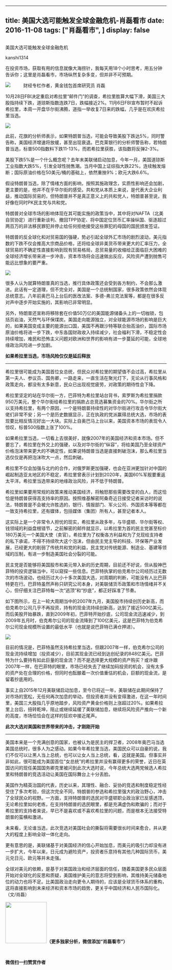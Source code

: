 
---
title:  美国大选可能触发全球金融危机-肖磊看市
date: 2016-11-08
tags: ["肖磊看市", ]
display: false
---


## 



美国大选可能触发全球金融危机




kanshi1314




在投资市场，获取有用的信息就像大海捞针，我每天用18个小时思考，用五分钟告诉你；这里是肖磊看市，市场纵然复杂多变，但并非不可预期。


**<strong style="max-width: 100%; font-size: 18px; text-align: justify; line-height: 1.6; text-indent: 40px; box-sizing: border-box !important; word-wrap: break-word !important;"><img data-s="300,640" data-type="jpeg" src="http://mmbiz.qpic.cn/mmbiz_jpg/rIYcHn0KrPT3ia6iasicQwkJicLyanLV9Kgh867LOPdByooheg9b3ibf8DGOMs2l7iasSPrhM9ic3bq0HGibF7ibV7VrYibA/0?wx_fmt=jpeg" data-ratio="0.5698412698412698" data-w="630"/>**</strong>**<strong style="max-width: 100%; font-size: 18px; text-align: justify; line-height: 1.6; text-indent: 40px; box-sizing: border-box !important; word-wrap: break-word !important;">**</strong>财经专栏作者，黄金钱包首席研究员 肖磊



10月28日FBI决定重启对希拉里“邮件门”的调查，希拉里胜算大幅下滑，美国三大股指持续下跌，道琼斯指数连跌7日，跌幅接近2%。11月6日FBI宣布暂时不起诉希拉里，本周一开盘华尔街沸腾，道指一举收复7日来的跌幅，几乎是在欢庆希拉里当选。



<img data-s="300,640" data-type="png" src="http://mmbiz.qpic.cn/mmbiz_png/rIYcHn0KrPT3ia6iasicQwkJicLyanLV9KghzVaZn62vjjlC33qnojasHP6Tv2Ihn4V2fjibaYBatrmaOEj66jdjsPg/0?wx_fmt=png" data-ratio="0.5231053604436229" data-w="1082"/>



此前，花旗的分析师表示，如果特朗普当选，可能会导致美股下跌达5%，同时警告称，美国经济增速将放缓，甚至出现衰退。巴克莱银行的分析师警告称，若特朗普当选，标普500指数料下跌11-13%，而若希拉里获胜，该指数将反弹2-3%。



美股下跌5%是一个什么概念呢？去年末美联储启动加息，今年一月，美国道琼斯工业指数大跌5%，引发全球性抛售潮。当月中国上证综指大跌22%，连续触发熔断；国际原油价格在50美元/桶的基础上，依然重挫9%；欧元大跌6.6%。



假设特朗普当选，除了情绪方面的影响，按照其施政理念，实质性影响还会加剧，更主要的是，他并不在乎华尔街的感受。共和党从本质上来说，是代表大企业利益，推动国际贸易的，但特朗普并不是真正意义上的共和党人，特朗普甚至说，我好像在同时PK民主党与共和党。



特朗普对全球市场的影响体现在其可能实施的政策当中，其中将对NAFTA（北美自贸协定）进行重新谈判、撤回TPP协定、将中国定位货币汇率操纵国、驱逐超过两百万的非法移民罪犯并停止给任何拒绝接受这些罪犯的母国的国民颁发签证。



特朗普的反全球化和对贸易国的强硬，势必引起全球外汇市场的剧烈波动，美元指数的下跌不仅会推高大宗商品价格，还将给全球非美货币带来更大的汇率压力，全球贸易的不确定性直接影响到现有贸易格局，总贸易量的收缩给正面临巨大困难的全球经济增长带来进一步冲击，资本市场将会迅速做出反应，风险资产遭到抛售可能远比想象的要严重。



<img data-s="300,640" data-type="png" src="http://mmbiz.qpic.cn/mmbiz_png/rIYcHn0KrPT3ia6iasicQwkJicLyanLV9KghLIzsvyEiayYFfGcHpQgFrcqRkuE7XGWzwxjaPh57BeX847EM8UibicCVg/0?wx_fmt=png" data-ratio="0.5431861804222649" data-w="1042"/>



很多人认为就算特朗普真的当选，推行具体政策还会受到各方制约，不会那么激进。此话有一定道理，但不完全对，美国是一个总统制国家，很多政策依然会体现总统意志。八年前奥巴马上台后的医改法案、多德-弗兰克法案等，都是在很多反对声中逐步开始实施的，其影响已非常明显。



另外，特朗普还宣称将移除套在价值50万亿的美国能源储备头上的一切枷锁，包括页岩油，天然气与环保煤炭。美国走向能源独立，对全球能源市场的影响是巨大的，如果美国变成主要的能源出口国，美国不再跟沙特等联合抬高油价，国际市场原油价格将进一步下跌，中东各国财政收入持续减少，社会福利下滑，不稳定性会持续增加，难民和恐怖主义问题对欧洲和世界的影响有进一步蔓延的可能，全球地缘政治风险进一步加剧。



**如果希拉里当选，市场风险仅仅是延后释放**

****

希拉里很可能成为美国首位女总统，但民众对希拉里的期望值不会过高，希拉里从第一夫人、参议员、国务卿，一路走来，一直生活在聚光灯下，无论从行事风格和政策走向，都没有太多新意，民众已出现视觉疲劳，对政策的期待性会下降。



希拉里坚定的站在华尔街一方，巴菲特为希拉里站台背书，索罗斯为希拉里捐款950万美元，整个华尔街给希拉里的捐款占总竞选募集资金的70%。华尔街之所以支持希拉里，有两个原因，一个是特朗普持续性的对华尔街进行攻击令华尔街大佬们非常不安；另一个是历史数据显示，正在执政的党派赢得总统大选，市场的表现要比相反情况好出一大块。实际上自奥巴马上台以来，美国资本市场的表现令人惊叹，标普500指数上涨了100%。



如果希拉里当选，一切看上去很美好，就像2007年的美国经济和资本市场。但不要忘了，希拉里在外交上的强硬，以及对华尔街的“纵容”，将给美国乃至全球资产价格泡沫带来更大的不确定性，如果说特朗普当选是直接刺破泡沫，那么希拉里当选仅仅是再把泡沫吹大一点，然后刺破。



希拉里不仅会加强与北约的合作，对俄罗斯更加强硬，也会在亚洲更加针对中国的崛起制造亚太地区的不稳定，希拉里曾表示计划到2020年，美国60%军舰要重返太平洋。希拉里当选带来的地缘政治风险，并不低于特朗普。



希拉里如果要用常规的政策来推动美国经济，将触怒那些需要改变的白人，而这恰恰是特朗普获得高支持率的原因。按照维基解密阿桑奇近日接受记者采访时的说法，特朗普是不会被允许胜选的，银行、情报部门、军火公司、外国资本等等都在一致支持希拉里，还有媒体，包括媒体（集团）所有人，甚至记者本人。



这实际上是一个非常令人担忧的现实，希拉里从政多年，与华盛顿、华尔街等权、钱领域的利益盘根错节，之前解密的邮件就显示，以希拉里为首的民主党甚至标价180万美元一个美国大使（卖官）。希拉里为了权衡各方利益和为了兑现给支持者的私下承诺，不得不持续吹大这个泡沫，但由民主党主导的科技、环保等产业发展，已经更大的削弱了传统共和党的利益，民主党对传统能源、制造业、基建等领域的压制，有进一步制造美国社会分裂的可能。



民主党是否能够将美国股市和美元带入新的历史周期，目前还不好说，但从股神巴菲特的投资逻辑当中，可以窥探一些信息。巴菲特执掌的伯克希尔公司经历过无数次的市场波动，也经历过大小十多次美国大选，对周期的判断，可能没有人比巴菲特更在行。巴菲特虽然声称只研究公司本身，对美联储货币政策和市场情绪并不关心，但仔细关注巴菲特每一次“逃顶”和“抄底”，都正好踩准了节奏。



如下图所示，在上一轮大周期当中的2007年九月，美国股市持续创历史新高，而伯克希尔公司几乎不再投资，持有的现金流持续创新高，达到了接近500亿美元。而后美股开始暴跌，直到2009年初，巴菲特开始抄底，公司现金流迅速减少，到2009年五月时，伯克希尔公司的现金流降到了100亿美元，这是巴菲特为伯克希尔公司现金规模所设置的最低水平（也就是说巴菲特已满仓押进）。



<img data-s="300,640" data-type="png" src="http://mmbiz.qpic.cn/mmbiz_png/rIYcHn0KrPT3ia6iasicQwkJicLyanLV9KghN25UCxbQnB946FkA9dJyCUNEczmFL6ZDXPCWVVd0AH7exRLSGJfjLA/0?wx_fmt=png" data-ratio="0.5231053604436229" data-w="1082"/>



目前的情况是，巴菲特虽然支持希拉里当选，但跟2007年一样，伯克希尔公司的现金流持续增加（投资减少），目前其现金流已经到达创纪录的848亿美元。巴菲特为什么要持有如此巨量的现金流？而不是选择更大规模的资产购买？或许跟2007年一样，在巴菲特的眼里，市场已经失去了继续加码投资的机会，没有太多的资产处在合理的价格，但同时也酝酿着一次价值重估的机会，巨额的现金流，是留着抄底用的。



事实上自2015年12月美联储启动加息，至今已将近一年，美联储在此期间保持了对市场的宽松，无任何再次加息的举动，但投资者并没有变得激进，在这一年时间里，美国三大股指几乎原地踏步，风险资产黄金价格则上涨超过20%。如果希拉里上台后，扭转乾坤，阻止或继续延缓了美联储加息，继续将风险资产推向一个新的高度，市场恰恰会在这样的狂欢中接近尾声。



**此次大选对美国和世界带来的冲击，才刚刚开始**

****

美国本来是一个充满创意的国家，也被认为是民主的捍卫者，2008年奥巴马当选美国总统时，很多人为之感动。如果今年希拉里当选，美国民众可以自豪的说，我们不仅可以让黑人当上总统，也可以让女人当上总统，看，这就是美国。但事实并非如此，很可能成为美国首位“女总统”的希拉里并没有赢得更多的荣誉，近日在英国访问的现任美国国务卿克里被问到此次大选时说，今年总统大选两党候选人希拉里和特朗普的竞选活动让美国在国际舞台上十分丢脸。



美国作为精英治国的代表，历史以来，其理性、融合、妥协的竞选和制度稳定性经受住了多次考验，但这次完全不同，特朗普的参选和希拉里强大的政治野心，冲击了全球民众的视野。一方面，支持特朗普的选民对华盛顿职业政治家已反感透顶，无论希拉里如何老练，在支持特朗普的选民眼里，都是充满虚伪和欺骗的；而对于希拉里的支持者来说，早已不是喜欢或不喜欢希拉里的问题，而是根本无法接受特朗普的蛮横和激进。



未来看，无论谁当选，此次竞选对美国社会的撕裂将需要很长时间来愈合，并从更大的程度上影响全球一体化走向。



更有意思的是，美联储基于对美国经济的信心开始加息，而美元的吸引力却没有进一步扩大，今年以来，日元成为避险资产，投资者乐意持有其他几种国际货币，美元兑日元、欧元等并未走强。



全球对美元的依赖，是基于对美国政治和经济层面的信任，随着美国更多民众层面开始对全球化的反思和质疑，美国维护美元的意志将受到影响，其维持美元储备地位的动力也将不足。比美国政治走向更令人期待的，应该是全球货币体系的重构，这将直接影响到未来经济和资本市场的趋势，更关乎中国经济和人民币国际化。（文/肖磊）



<img data-ratio="1" data-s="300,640" src="http://mmbiz.qpic.cn/mmbiz/rIYcHn0KrPQ4nqiakSpAnZPNSBYdTtpdCELmtbN8iasCKX0AXDKwVJIq1gWcaGVbdt83BgU9ibs9W4vKo34H3ZOBw/640?" data-type="png" data-w="129" style="box-sizing: border-box !important; word-wrap: break-word !important; visibility: visible !important; width: 129px !important;" width="129px">**（更多独家分析，微信添加“肖磊看市”）**

 &nbsp;




**微信扫一扫赞赏作者**













